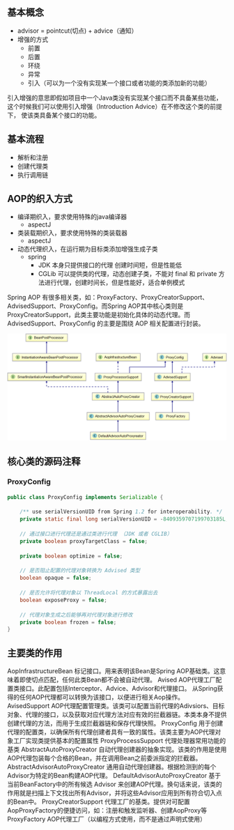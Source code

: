 
## 基本概念
* advisor = pointcut(切点) + advice（通知）
* 增强的方式
    * 前置
    * 后置
    * 环绕
    * 异常
    * 引入（可以为一个没有实现某一个接口或者功能的类添加新的功能）

引入增强的意思即假如项目中一个Java类没有实现某个接口而不具备某些功能，这个时候我们可以使用引入增强（Introduction Advice）在不修改这个类的前提下，
使该类具备某个接口的功能。

## 基本流程
* 解析和注册
* 创建代理类
* 执行调用链


## AOP的织入方式
* 编译期织入，要求使用特殊的java编译器
    * aspectJ
* 类装载期织入，要求使用特殊的类装载器
    * aspectJ
* 动态代理织入，在运行期为目标类添加增强生成子类
    * spring
        * JDK 本身只提供接口的代理  创建时间短，但是性能低
        * CGLib 可以提供类的代理，动态创建子类，不能对 final 和 private 方法进行代理，创建时间长，但是性能好，适合单例模式   



Spring AOP 有很多相关类，如：ProxyFactory、ProxyCreatorSupport、AdvisedSupport、ProxyConfig。而Spring AOP其中核心类则是 
ProxyCreatorSupport，此类主要功能是初始化具体的动态代理。而 AdvisedSupport、ProxyConfig 的主要是围绕 AOP 相关配置进行封装。

![SpringAOP核心类图](../picture/spring/SpringAOP核心类图.png)

## 核心类的源码注释

### ProxyConfig

```java
public class ProxyConfig implements Serializable {

	/** use serialVersionUID from Spring 1.2 for interoperability. */
	private static final long serialVersionUID = -8409359707199703185L;

    // 通过接口进行代理还是通过类进行代理 （JDK 或者 CGLIB）
	private boolean proxyTargetClass = false;

	private boolean optimize = false;

    // 是否阻止配置的代理对象转换为 Advised 类型
	boolean opaque = false;

    // 是否允许将代理对象以 ThreadLocal 的方式暴露出去
	boolean exposeProxy = false;

    // 代理对象生成之后能够再对代理对象进行修改
	private boolean frozen = false;
}
```

## 主要类的作用
AopInfrastructureBean	标记接口。用来表明该Bean是Spring AOP基础类。这意味着即使切点匹配，任何此类Bean都不会被自动代理。
Avised	AOP代理工厂配置类接口。此配置包括Interceptor、Advice、Advisor和代理接口。 从Spring获得的任何AOP代理都可以转换为该接口，以便进行相关Aop操作。
AvisedSupport	AOP代理配置管理类。该类可以配置当前代理的Adivsiors、目标对象、代理的接口，以及获取对应代理方法对应有效的拦截器链。本类本身不提供创建代理的方法，而用于生成拦截器链和保存代理快照。
ProxyConfig	用于创建代理的配置类，以确保所有代理创建者具有一致的属性。该类主要为AOP代理对象工厂实现类提供基本的配置属性
ProxyProcessSupport	代理处理器常用功能的基类
AbstractAutoProxyCreator	自动代理创建器的抽象实现。该类的作用是使用AOP代理包装每个合格的Bean，并在调用Bean之前委派指定的拦截器。
AbstractAdvisorAutoProxyCreator	通用自动代理创建器。根据检测到的每个Advisor为特定的Bean构建AOP代理。
DefaultAdvisorAutoProxyCreator	基于当前BeanFactory中的所有候选 Advisor 来创建AOP代理。换句话来说，该类的作用就是扫描上下文找出所有Advisor，并将这些Advisor应用到所有符合切入点的Bean中。
ProxyCreatorSupport	代理工厂的基类。提供对可配置AopProxyFactory的便捷访问，如：注册和触发监听器、创建AopProxy等
ProxyFactory	AOP代理工厂（以编程方式使用，而不是通过声明式使用）















